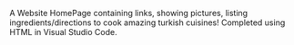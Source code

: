 A Website HomePage containing links, showing pictures, listing ingredients/directions to cook amazing turkish cuisines! 
Completed using HTML in Visual Studio Code. 
